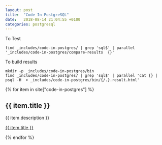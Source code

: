 ```yaml
---
layout: post
title:  "Code In PostgreSQL"
date:   2018-08-14 21:04:55 +0100
categories: postgresql
---
```


To Test

    find _includes/code-in-postgres/ | grep 'sql$' | parallel '_includes/code-in-postgres/compare-results  {}'

To build results

    mkdir -p _includes/code-in-postgres/bin
    find _includes/code-in-postgres/ | grep 'sql$' | parallel 'cat {} | psql -H  > _includes/code-in-postgres/bin/{/.}.result.html'

{% for item in site["code-in-postgres"] %}
  <h2>{{ item.title }}</h2>
  <p>{{ item.description }}</p>
  <p><a href="{{ item.url }}">{{ item.title }}</a></p>
{% endfor %}
